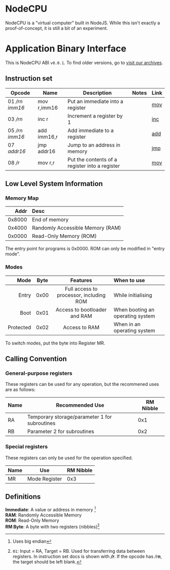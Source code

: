 # NodeCPU
NodeCPU is a "virtual computer" built in NodeJS. While this isn't exactly a proof-of-concept, it is still a bit of an experiment.

# Application Binary Interface
This is NodeCPU ABI `v0.0.1`. To find older versions, go to [visit our archives](/NodeCPU/archives).
## Instruction set

| Opcode | Name | Description | Notes | Link |
| --- | --- | --- | --- | --- |
| 01 _/rn imm16_ | mov r,imm16 | Put an immediate into a register || [mov](/NodeCPU/mov)
| 03 _/rn_ | inc r | Increment a register by 1 || [inc](/NodeCPU/inc)
| 05 _/rn imm16_ | add imm16,r | Add immediate to a register || [add](/NodeCPU/add)
| 07 _addr16_ | jmp addr16 | Jump to an address in memory || [jmp](/NodeCPU/jmp)
| 08 _/r_ | mov r,r | Put the contents of a register into a register || [mov](/NodeCPU/mov)
 
## Low Level System Information

### Memory Map
| Addr | Desc |
| ---: | :--- |
| 0x8000 | End of memory |
| 0x4000 | Randomly Accessible Memory (RAM) |
| 0x0000 | Read-Only Memory (ROM) |

The entry point for programs is 0x0000. ROM can only be modified in "entry mode".

### Modes
| Mode | Byte | Features | When to use |
| ---: | :---: | :---: | :--- |
| Entry | 0x00 | Full access to processor, including ROM | While initialising |
| Boot | 0x01 | Access to bootloader and RAM | When booting an operating system |
| Protected | 0x02 | Access to RAM | When in an operating system |

To switch modes, put the byte into Register MR.

## Calling Convention
### General-purpose registers
These registers can be used for any operation, but the recommened uses are as follows:

| Name | Recommended Use | RM Nibble |
| --- | --- | --- |
| RA | Temporary storage/parameter 1 for subroutines | 0x1 |
| RB | Parameter 2 for subroutines | 0x2 |

### Special registers
These registers can only be used for the operation specified.

| Name | Use | RM Nibble |
| --- | --- | --- |
| MR | Mode Register | 0x3 |

## Definitions
**Immediate**: A value or address in memory [^bigendian]  
**RAM**: Randomly Accessible Memory  
**ROM**: Read-Only Memory  
**RM Byte**: A byte with two registers (nibbles)[^rm]

[^start]: Program is stored at beginning of ROM
[^bigendian]: Uses big endian
[^rm]: `01`: Input = RA, Target = RB. Used for transferring data between registers. In instruction set docs is shown with _**/r**_. If the opcode has _/r**n**_, the target should be left blank.
